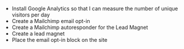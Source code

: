 * Install Google Analytics so that I can measure the number of unique visitors per day
* Create a Mailchimp email opt-in
* Create a Mailchimp autoresponder for the Lead Magnet
* Create a lead magnet
* Place the email opt-in block on the site
